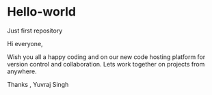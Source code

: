 # Hello-world
Just first repository

Hi everyone,

Wish you all a happy coding and on our new code hosting platform for version control and collaboration. Lets work together on projects from anywhere.

Thanks ,
Yuvraj Singh
